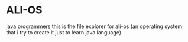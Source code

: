 # ALI-OS
java programmers
this is the file explorer for ali-os (an operating system that i try to create it just to learn java language)
